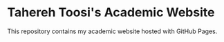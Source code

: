 # Tahereh Toosi's Academic Website

This repository contains my academic website hosted with GitHub Pages.